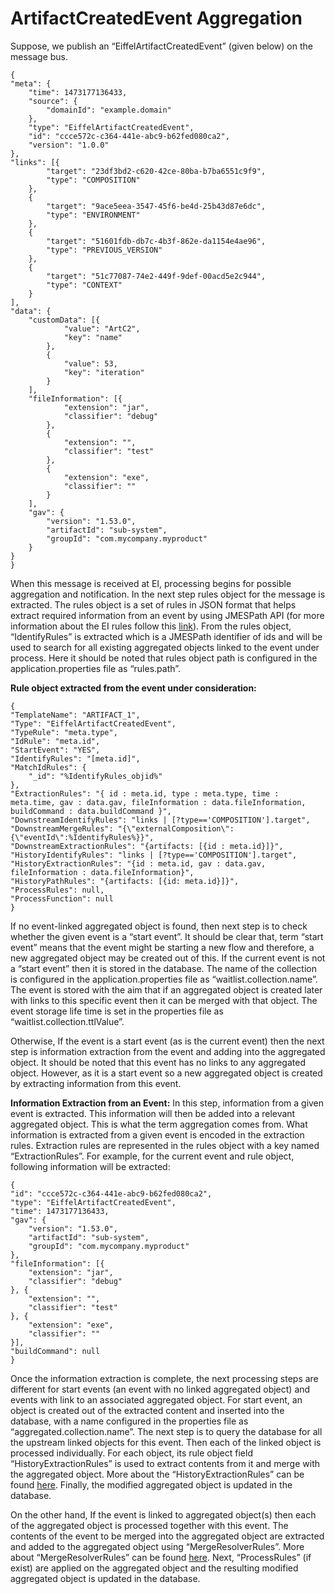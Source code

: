 # ArtifactCreatedEvent Aggregation

Suppose, we publish an “EiffelArtifactCreatedEvent” (given below) on the 
message bus. 

    {
    "meta": {
        "time": 1473177136433,
        "source": {
            "domainId": "example.domain"
        },
        "type": "EiffelArtifactCreatedEvent",
        "id": "ccce572c-c364-441e-abc9-b62fed080ca2",
        "version": "1.0.0"
    },
    "links": [{
            "target": "23df3bd2-c620-42ce-80ba-b7ba6551c9f9",
            "type": "COMPOSITION"
        },
        {
            "target": "9ace5eea-3547-45f6-be4d-25b43d87e6dc",
            "type": "ENVIRONMENT"
        },
        {
            "target": "51601fdb-db7c-4b3f-862e-da1154e4ae96",
            "type": "PREVIOUS_VERSION"
        },
        {
            "target": "51c77087-74e2-449f-9def-00acd5e2c944",
            "type": "CONTEXT"
        }
    ],
    "data": {
        "customData": [{
                "value": "ArtC2",
                "key": "name"
            },
            {
                "value": 53,
                "key": "iteration"
            }
        ],
        "fileInformation": [{
                "extension": "jar",
                "classifier": "debug"
            },
            {
                "extension": "",
                "classifier": "test"
            },
            {
                "extension": "exe",
                "classifier": ""
            }
        ],
        "gav": {
            "version": "1.53.0",
            "artifactId": "sub-system",
            "groupId": "com.mycompany.myproduct"
        }
    }
    }


When this message is received at EI, processing begins for possible aggregation 
and notification. In the next step rules object for the message is extracted. 
The rules object is a set of rules in JSON format that helps extract required 
information from an event by using JMESPath API (for more information about the 
EI rules follow this [link](./Rules.md)). From the rules object, 
“IdentifyRules” is extracted which is a JMESPath identifier of ids and will be 
used to search for all existing aggregated objects linked to the event under 
process. Here it should be noted that rules object path is configured in the 
application.properties file as “rules.path”.

**Rule object extracted from the event under consideration:**

    {
    "TemplateName": "ARTIFACT_1",
    "Type": "EiffelArtifactCreatedEvent",
    "TypeRule": "meta.type",
    "IdRule": "meta.id",
    "StartEvent": "YES",
    "IdentifyRules": "[meta.id]",
    "MatchIdRules": {
        "_id": "%IdentifyRules_objid%"
    },
    "ExtractionRules": "{ id : meta.id, type : meta.type, time : meta.time, gav : data.gav, fileInformation : data.fileInformation, buildCommand : data.buildCommand }",
    "DownstreamIdentifyRules": "links | [?type=='COMPOSITION'].target",
    "DownstreamMergeRules": "{\"externalComposition\":{\"eventId\":%IdentifyRules%}}",
    "DownstreamExtractionRules": "{artifacts: [{id : meta.id}]}",
    "HistoryIdentifyRules": "links | [?type=='COMPOSITION'].target",
    "HistoryExtractionRules": "{id : meta.id, gav : data.gav, fileInformation : data.fileInformation}",
    "HistoryPathRules": "{artifacts: [{id: meta.id}]}",
    "ProcessRules": null,
    "ProcessFunction": null
    }

If no event-linked aggregated object is found, then next step is to check 
whether the given event is a “start event”. It should be clear that, term 
“start event” means that the event might be starting a new flow and therefore, 
a new aggregated object may be created out of this. If the current event is not 
a “start event” then it is stored in the database. The name of the collection 
is configured in the application.properties file as “waitlist.collection.name”. 
The event is stored with the aim that if an aggregated object is created later 
with links to this specific event then it can be merged with that object. The 
event storage life time is set in the properties file as 
“waitlist.collection.ttlValue”.

Otherwise, If the event is a start event (as is the current event) then the 
next step is information extraction from the event and adding into the 
aggregated object. It should be noted that this event has no links to any 
aggregated object. However, as it is a start event so a new aggregated object 
is created by extracting information from this event.

**Information Extraction from an Event:** In this step, information from a 
given event is extracted. This information will then be added into a relevant 
aggregated object. This is what the term aggregation comes from. What 
information is extracted from a given event is encoded in the extraction rules. 
Extraction rules are represented in the rules object with a key named 
“ExtractionRules”. For example, for the current event and rule object, 
following information will be extracted:

    {
    "id": "ccce572c-c364-441e-abc9-b62fed080ca2",
    "type": "EiffelArtifactCreatedEvent",
    "time": 1473177136433,
    "gav": {
        "version": "1.53.0",
        "artifactId": "sub-system",
        "groupId": "com.mycompany.myproduct"
    },
    "fileInformation": [{
        "extension": "jar",
        "classifier": "debug"
    }, {
        "extension": "",
        "classifier": "test"
    }, {
        "extension": "exe",
        "classifier": ""
    }],
    "buildCommand": null
    }

Once the information extraction is complete, the next processing steps are 
different for start events (an event with no linked aggregated object) and 
events with link to an associated aggregated object. For start event, an object 
is created out of the extracted content and inserted into the database, with a 
name configured in the properties file as “aggregated.collection.name”. The 
next step is to query the database for all the upstream linked objects for this 
event. Then each of the linked object is processed individually. For each 
object, its rule object field “HistoryExtractionRules” is used to extract 
contents from it and merge with the aggregated object. More about the 
“HistoryExtractionRules” can be found [here](./Rules.md). Finally, the modified 
aggregated object is updated in the database.

On the other hand, If the event is linked to aggregated object(s) then each of 
the aggregated object is processed together with this event. The contents of 
the event to be merged into the aggregated object are extracted and added to 
the aggregated object using “MergeResolverRules”. More about 
“MergeResolverRules” can be found [here](./Rules.md). Next, “ProcessRules” 
(if exist) are applied on the aggregated object and the resulting modified 
aggregated object is updated in the database.
